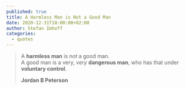 ```yaml
---
published: true
title: A Harmless Man is Not a Good Man
date: 2020-12-31T18:00:00+02:00
author: Stefan Imhoff
categories:
  - quotes
---
```


> A **harmless man** is _not_ a good man.  
> A good man is a very, _very_ **dangerous man**, who has that under **voluntary control**.
>
> **Jordan B Peterson**
